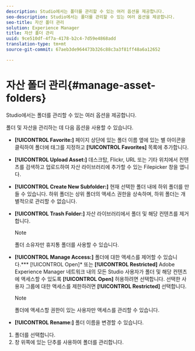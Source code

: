 ```yaml
---
description: Studio에서는 폴더를 관리할 수 있는 여러 옵션을 제공합니다.
seo-description: Studio에서는 폴더를 관리할 수 있는 여러 옵션을 제공합니다.
seo-title: 자산 폴더 관리
solution: Experience Manager
title: 자산 폴더 관리
uuid: 9ce510df-4f7a-4178-b2c4-7d59e4868add
translation-type: tm+mt
source-git-commit: 67aeb3de964473b326c88c3a3f81ff48a6a12652

---
```



# 자산 폴더 관리{#manage-asset-folders}

Studio에서는 폴더를 관리할 수 있는 여러 옵션을 제공합니다.

폴더 및 자산을 관리하는 데 다음 옵션을 사용할 수 있습니다.

* **[!UICONTROL Favorite:]** 페이지 상단에 있는 폴더 이름 옆에 있는 별 아이콘을 클릭하여 폴더에 태그를 지정하고 **[!UICONTROL Favorites]** 목록에 추가합니다.

* **[!UICONTROL Upload Asset:]** 데스크탑, Flickr, URL 또는 기타 위치에서 컨텐츠를 검색하고 업로드하여 자산 라이브러리에 추가할 수 있는 Filepicker 창을 엽니다.
* **[!UICONTROL Create New Subfolder:]** 현재 선택한 폴더 내에 하위 폴더를 만들 수 있습니다. 하위 폴더는 상위 폴더의 액세스 권한을 상속하며, 하위 폴더는 개별적으로 관리할 수 없습니다.
* **[!UICONTROL Trash Folder:]** 자산 라이브러리에서 폴더 및 해당 컨텐츠를 제거합니다.

   >[!NOTE]
   >
   >폴더 소유자만 휴지통 폴더를 사용할 수 있습니다.

* **[!UICONTROL Manage Access:]** 폴더에 대한 액세스를 제어할 수 있습니다.*** [!UICONTROL Open]* 또는 **[!UICONTROL Restricted]** Adobe Experience Manager 네트워크 내의 모든 Studio 사용자가 폴더 및 해당 컨텐츠에 액세스할 수 있도록 **[!UICONTROL Open]** 허용하려면 선택합니다. 선택한 사용자 그룹에 대한 액세스를 제한하려면 **[!UICONTROL Restricted]** 선택합니다.

   >[!NOTE]
   >
   >폴더에 액세스할 권한이 있는 사용자만 액세스를 관리할 수 있습니다.

* **[!UICONTROL Rename:]** 폴더 이름을 변경할 수 있습니다.

1. 폴더를 선택합니다.
1. 창 위쪽에 있는 단추를 사용하여 폴더를 관리합니다.
